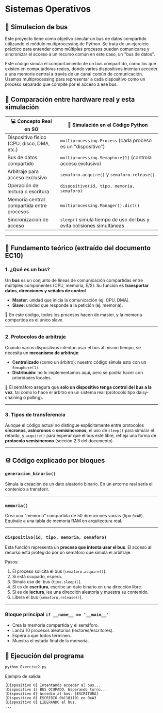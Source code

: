 # Sistemas Operativos 


## 🧠 Simulacion de bus 

Este proyecto tiene como objetivo simular un bus de datos compartido utilizando el módulo multiprocessing de Python. Se trata de un ejercicio práctico para entender cómo múltiples procesos pueden comunicarse y sincronizar el acceso a un recurso común en este caso, un "bus de datos".

Este código simula el comportamiento de un bus compartido, como los que existen en computadoras reales, donde varios dispositivos intentan acceder a una memoria central a través de un canal común de comunicación. Usamos multiprocessing para representar a cada dispositivo como un proceso separado que compite por el acceso a ese bus.


## 🧩 Comparación entre hardware real y esta simulación

| 💻 Concepto Real en SO                        | 🧪 Simulación en el Código Python                                      |
|---------------------------------------------|------------------------------------------------------------------------|
| Dispositivo físico (CPU, disco, DMA, etc.)  | `multiprocessing.Process` (cada proceso es un "dispositivo")          |
| Bus de datos compartido                     | `multiprocessing.Semaphore(1)` (controla acceso exclusivo)            |
| Arbitraje para acceso exclusivo             | `semaforo.acquire()` y `semaforo.release()`                           |
| Operación de lectura o escritura            | `dispositivo(id, tipo, memoria, semaforo)`                            |
| Memoria central compartida entre procesos   | `multiprocessing.Manager().dict()`                                    |
| Sincronización de acceso                    | `sleep()` simula tiempo de uso del bus y evita colisiones simultáneas |

---

## 🔬 Fundamento teórico (extraído del documento EC10)

### 1. ¿Qué es un bus?

Un **bus** es un conjunto de líneas de comunicación compartidas entre múltiples componentes (CPU, memoria, E/S). Su función es **transportar datos, direcciones y señales de control**.

- **Master**: unidad que inicia la comunicación (ej. CPU, DMA).
- **Slave**: unidad que responde a la petición (ej. memoria).

📌 En este código, todos los procesos hacen de master, y la memoria compartida es el único slave.

---

### 2. Protocolos de arbitraje

Cuando varios dispositivos intentan usar el bus al mismo tiempo, se necesita un **mecanismo de arbitraje**:

- **Centralizado** (como un árbitro): nuestro código simula esto con un `Semaphore(1)`.
- **Distribuido**: no lo implementamos aquí, pero se podría hacer con prioridades locales.

📍 El semáforo asegura que **solo un dispositivo tenga control del bus a la vez**, tal como lo hace el árbitro en un sistema real (protocolo tipo daisy-chaining o polling).

---

### 3. Tipos de transferencia

Aunque el código actual no distingue explícitamente entre protocolos **síncronos**, **asíncronos** o **semisíncronos**, el uso de `sleep()` para simular el retardo, y `acquire()` para esperar que el bus esté libre, refleja una forma de **protocolo semisíncrono** (sección 2.3 del documento).

---

## ⚙️ Código explicado por bloques

### `generacion_binario()`

Simula la creación de un dato aleatorio binario. En un entorno real sería el contenido a transferir.

---

### `memoria()`

Crea una "memoria" compartida de 50 direcciones vacías (tipo `0xAB`). Equivale a una tabla de memoria RAM en arquitectura real.

---

### `dispositivo(id, tipo, memoria, semaforo)`

Esta función representa un **proceso que intenta usar el bus**. El acceso al recurso está protegido por un semáforo que simula el arbitraje.

Pasos:

1. El proceso solicita el bus (`semaforo.acquire()`).
2. Si está ocupado, espera.
3. Simula uso del bus (`time.sleep()`).
4. Si es de **escritura**, escribe un dato binario en una dirección libre.
5. Si es de **lectura**, lee una dirección aleatoria y muestra su contenido.
6. Libera el bus (`semaforo.release()`).

---

### Bloque principal `if __name__ == '__main__'`

- Crea la memoria compartida y el semáforo.
- Lanza 10 procesos aleatorios (lectores/escritores).
- Espera a que todos terminen.
- Muestra el estado final de la memoria.


## 🚀 Ejecución del programa

```bash
python Exercise2.py
```

Ejemplo de salida:

```
[Dispositivo 0] Intentando acceder al bus...
[Dispositivo 1] BUS OCUPADO. Esperando turno...
[Dispositivo 0] Accedió al bus. [ESCRITURA]
[Dispositivo 0] ESCRIBIÓ 0b1101101 en 0xA3
[Dispositivo 0] LIBERANDO el bus.
...
```
